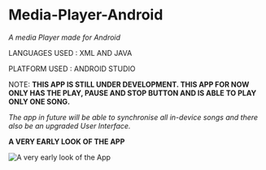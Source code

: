 # Media-Player-Android
*A media Player made for Android*

LANGUAGES USED : XML AND JAVA

PLATFORM USED : ANDROID STUDIO

NOTE: **THIS APP IS STILL UNDER DEVELOPMENT. THIS APP FOR NOW ONLY HAS THE PLAY, PAUSE AND STOP BUTTON AND IS ABLE TO PLAY ONLY ONE SONG.**

*The app in future will be able to synchronise all in-device songs and there also be an upgraded User Interface.*

 **A VERY EARLY LOOK OF THE APP**
 
 
 
![A very early look of the App](https://user-images.githubusercontent.com/45221397/61530666-5577f880-aa42-11e9-84e9-5cc0d5e9c162.png)
                                           



 
